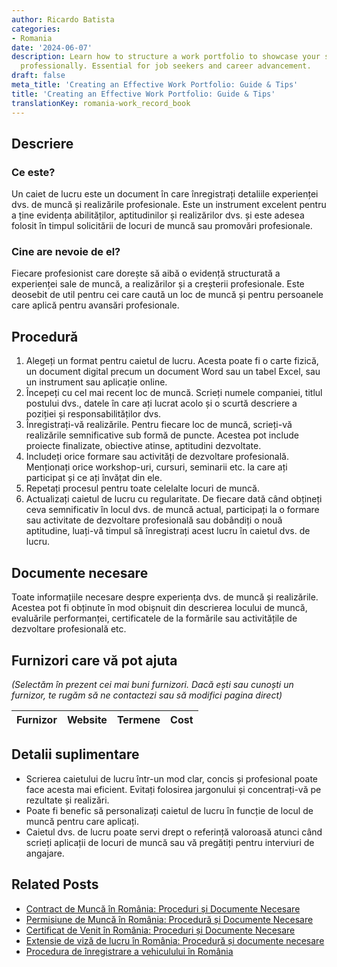 ```yaml
---
author: Ricardo Batista
categories:
- Romania
date: '2024-06-07'
description: Learn how to structure a work portfolio to showcase your skills and achievements
  professionally. Essential for job seekers and career advancement.
draft: false
meta_title: 'Creating an Effective Work Portfolio: Guide & Tips'
title: 'Creating an Effective Work Portfolio: Guide & Tips'
translationKey: romania-work_record_book
---
```



## Descriere
### Ce este?
Un caiet de lucru este un document în care înregistrați detaliile experienței dvs. de muncă și realizările profesionale. Este un instrument excelent pentru a ține evidența abilităților, aptitudinilor și realizărilor dvs. și este adesea folosit în timpul solicitării de locuri de muncă sau promovări profesionale.

### Cine are nevoie de el?
Fiecare profesionist care dorește să aibă o evidență structurată a experienței sale de muncă, a realizărilor și a creșterii profesionale. Este deosebit de util pentru cei care caută un loc de muncă și pentru persoanele care aplică pentru avansări profesionale.

## Procedură
1. Alegeți un format pentru caietul de lucru. Acesta poate fi o carte fizică, un document digital precum un document Word sau un tabel Excel, sau un instrument sau aplicație online.
2. Începeți cu cel mai recent loc de muncă. Scrieți numele companiei, titlul postului dvs., datele în care ați lucrat acolo și o scurtă descriere a poziției și responsabilităților dvs.
3. Înregistrați-vă realizările. Pentru fiecare loc de muncă, scrieți-vă realizările semnificative sub formă de puncte. Acestea pot include proiecte finalizate, obiective atinse, aptitudini dezvoltate.
4. Includeți orice formare sau activități de dezvoltare profesională. Menționați orice workshop-uri, cursuri, seminarii etc. la care ați participat și ce ați învățat din ele.
5. Repetați procesul pentru toate celelalte locuri de muncă.
6. Actualizați caietul de lucru cu regularitate. De fiecare dată când obțineți ceva semnificativ în locul dvs. de muncă actual, participați la o formare sau activitate de dezvoltare profesională sau dobândiți o nouă aptitudine, luați-vă timpul să înregistrați acest lucru în caietul dvs. de lucru.

## Documente necesare
Toate informațiile necesare despre experiența dvs. de muncă și realizările. Acestea pot fi obținute în mod obișnuit din descrierea locului de muncă, evaluările performanței, certificatele de la formările sau activitățile de dezvoltare profesională etc.

## Furnizori care vă pot ajuta

_(Selectăm în prezent cei mai buni furnizori. Dacă ești sau cunoști un furnizor, te rugăm să ne contactezi sau să modifici pagina direct)_

| Furnizor        |     Website     |     Termene      |       Cost       |
| :-------------: | :-------------: |  :-------------: | :-------------: |

## Detalii suplimentare
- Scrierea caietului de lucru într-un mod clar, concis și profesional poate face acesta mai eficient. Evitați folosirea jargonului și concentrați-vă pe rezultate și realizări.
- Poate fi benefic să personalizați caietul de lucru în funcție de locul de muncă pentru care aplicați.
- Caietul dvs. de lucru poate servi drept o referință valoroasă atunci când scrieți aplicații de locuri de muncă sau vă pregătiți pentru interviuri de angajare.


## Related Posts

- [Contract de Muncă în România: Proceduri și Documente Necesare](https://tramitit.com/ro/guides/romania/contract_de_munca/)
- [Permisiune de Muncă în România: Procedură și Documente Necesare](https://tramitit.com/ro/guides/romania/solicitare_permis_de_munca_pentru_expati/)
- [Certificat de Venit în România: Proceduri și Documente Necesare](https://tramitit.com/ro/guides/romania/adeverinta_de_venit/)
- [Extensie de viză de lucru în România: Procedură și documente necesare](https://tramitit.com/ro/guides/romania/prelungire_viza_de_lucru/)
- [Procedura de înregistrare a vehiculului în România](https://tramitit.com/ro/guides/romania/viza_autovehicul/)